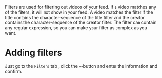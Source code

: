 Filters are used for filtering out videos of your feed.
If a video matches any of the filters, it will not show in your feed.
A video matches the filter if the title contains the character-sequence of the title filter and the 
creator contains the character-sequence of the creator filter.
The filter can contain any regular expression, so you can make your filter as complex as you want.

# Adding filters

Just go to the `Filters` tab , click the `+`-button and enter the information and confirm.

